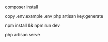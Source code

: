 composer install

copy .env.example .env
php artisan key:generate

npm install && npm run dev

php artisan serve
